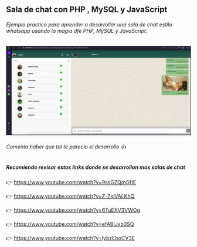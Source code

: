 ## Sala de chat con PHP , MySQL y JavaScript

###### Ejemplo practico para aprender a desarrollar una sala de chat estilo whatsapp usando la magia dfe PHP, MySQL y JavaScript.

![](https://raw.githubusercontent.com/urian121/imagenes-proyectos-github/master/sala%20de%20chat%20con%20php%20-%20mysql%20urian%20viera.png)

###### Comenta haber que tal te parecio el desarrollo 👍

##### Recomiendo revisar estos links donde se desarrollan mas salas de chat

👉 https://www.youtube.com/watch?v=9ssGZQmGfIE

👉 https://www.youtube.com/watch?v=Z-ZsiVALKhQ

👉 https://www.youtube.com/watch?v=6TuEXV3VWOg

👉 https://www.youtube.com/watch?v=efABiJxb3SQ

👉 https://www.youtube.com/watch?v=lybzEboCV3E
